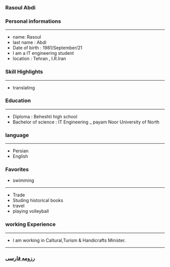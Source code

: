 
### Rasoul Abdi


### Personal informations

---
+ name: Rasoul
+ last name : Abdi
+ Date of birth : 1981/September/21
+ I am a IT engineering student
+ location : Tehran , I.R.Iran


### Skill Highlights

---
+ translating


### Education

---
+ Diploma : Beheshti high school
+ Bachelor of science : IT Engineering
_ payam Noor University of North 

### language

---
+ Persian
+ English

### Favorites
+ swimming

---
+ Trade
+ Studing historical books
+ travel 
+ playing volleyball

### working Experience

---
+ I am working in Caltural,Turism & Handicrafts Minister.




--- 
### [رزومه فارسی](resume-fa.md)
